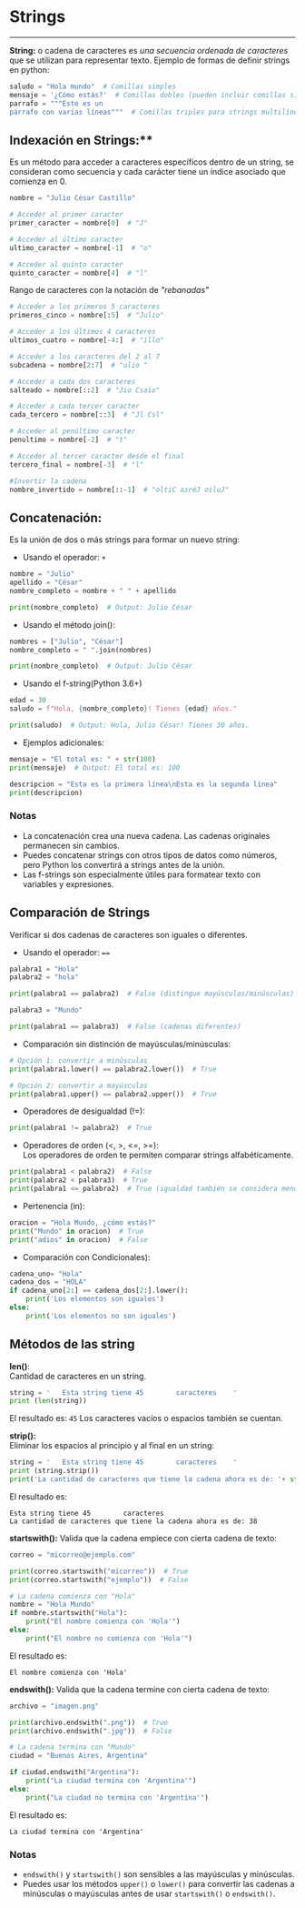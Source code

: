 # Strings
---
**String:** o cadena de caracteres es *una secuencia ordenada de caracteres* que se utilizan para representar texto.
Ejemplo de formas de definir strings en python:
```python
saludo = "Hola mundo"  # Comillas simples
mensaje = '¿Cómo estás?'  # Comillas dobles (pueden incluir comillas simples)
parrafo = """Este es un 
párrafo con varias líneas"""  # Comillas triples para strings multilínea

```
## Indexación en Strings:** 
Es un método para acceder a caracteres específicos dentro de un string, se consideran como secuencia y cada carácter tiene un índice asociado que comienza en 0.
```python
nombre = "Julio César Castillo"

# Acceder al primer caracter
primer_caracter = nombre[0]  # "J"

# Acceder al último caracter
ultimo_caracter = nombre[-1]  # "o"

# Acceder al quinto caracter
quinto_caracter = nombre[4]  # "l"

```
Rango de caracteres con la notación de *"rebanadas"*
```python
# Acceder a los primeros 5 caracteres
primeros_cinco = nombre[:5]  # "Julio"

# Acceder a los últimos 4 caracteres
ultimos_cuatro = nombre[-4:]  # "illo"

# Acceder a los caracteres del 2 al 7
subcadena = nombre[2:7]  # "ulio "

# Acceder a cada dos caracteres
salteado = nombre[::2]  # "Jio Csaio"

# Acceder a cada tercer caracter
cada_tercero = nombre[::3]  # "Jl Csl"

# Acceder al penúltimo caracter
penultimo = nombre[-2]  # "t"

# Acceder al tercer caracter desde el final
tercero_final = nombre[-3]  # "l"

#Invertir la cadena
nombre_invertido = nombre[::-1]  # "oltiC asréJ oiluJ"

```

## **Concatenación:** 
Es la unión de dos o más strings para formar un nuevo string:  
- Usando el operador: `+`
```python
nombre = "Julio"
apellido = "César"
nombre_completo = nombre + " " + apellido

print(nombre_completo)  # Output: Julio César
```
- Usando el método join():
```python
nombres = ["Julio", "César"]
nombre_completo = " ".join(nombres)

print(nombre_completo)  # Output: Julio César
```
- Usando el f-string(Python 3.6+)
```python
edad = 30
saludo = f"Hola, {nombre_completo}! Tienes {edad} años."

print(saludo)  # Output: Hola, Julio César! Tienes 30 años.
```
- Ejemplos adicionales:
```python
mensaje = "El total es: " + str(100)
print(mensaje)  # Output: El total es: 100

descripcion = "Esta es la primera línea\nEsta es la segunda línea"
print(descripcion)

```
### Notas
- La concatenación crea una nueva cadena. Las cadenas originales permanecen sin cambios.
- Puedes concatenar strings con otros tipos de datos como números, pero Python los convertirá a strings antes de la unión.
- Las f-strings son especialmente útiles para formatear texto con variables y expresiones.
## Comparación de Strings
Verificar si dos cadenas de caracteres son iguales o diferentes.
- Usando el operador: `==`
```python
palabra1 = "Hola"
palabra2 = "hola"

print(palabra1 == palabra2)  # False (distingue mayúsculas/minúsculas)

palabra3 = "Mundo"

print(palabra1 == palabra3)  # False (cadenas diferentes)
```
- Comparación sin distinción de mayúsculas/minúsculas:
```python
# Opción 1: convertir a minúsculas
print(palabra1.lower() == palabra2.lower())  # True

# Opción 2: convertir a mayúsculas
print(palabra1.upper() == palabra2.upper())  # True
```
- Operadores de desigualdad (!=):
```python
print(palabra1 != palabra2)  # True
```
- Operadores de orden (<, >, <=, >=):  
Los operadores de orden te permiten comparar strings alfabéticamente.
```python
print(palabra1 < palabra2)  # False 
print(palabra2 < palabra3)  # True
print(palabra1 <= palabra2)  # True (igualdad también se considera menor o igual)
```
- Pertenencia (in):
```python
oracion = "Hola Mundo, ¿cómo estás?"
print("Mundo" in oracion)  # True
print("adios" in oracion)  # False
```
- Comparación con Condicionales):
```python
cadena_uno= "Hola"
cadena_dos = "HOLA"
if cadena_uno[2:] == cadena_dos[2:].lower():
    print('Los elementos son iguales')
else:
    print('Los elementos no son iguales')
```
## Métodos de las string
**len()**:  
Cantidad de caracteres en un string.
```python
string = '   Esta string tiene 45        caracteres    '
print (len(string))
```
El resultado es:
`45`
Los caracteres vacíos o espacios también se cuentan.  

**strip():**  
Eliminar los espacios al principio y al final en un string:
```python
string = '   Esta string tiene 45        caracteres    '
print (string.strip())
print('La cantidad de caracteres que tiene la cadena ahora es de: '+ str(len(string.strip())))
```
El resultado es:  
```
Esta string tiene 45        caracteres     
La cantidad de caracteres que tiene la cadena ahora es de: 38
```
**startswith():**
Valida que la cadena empiece con cierta cadena de texto:
```python
correo = "micorreo@ejemplo.com"

print(correo.startswith("micorreo"))  # True
print(correo.startswith("ejemplo"))  # False

# La cadena comienza con "Hola"
nombre = "Hola Mundo"
if nombre.startswith("Hola"):
    print("El nombre comienza con 'Hola'")
else:
    print("El nombre no comienza con 'Hola'")
```
El resultado es:  
```
El nombre comienza con 'Hola'
```
**endswith():**
Valida que la cadena termine con cierta cadena de texto:
```python
archivo = "imagen.png"

print(archivo.endswith(".png"))  # True
print(archivo.endswith(".jpg"))  # False

# La cadena termina con "Mundo"
ciudad = "Buenos Aires, Argentina"

if ciudad.endswith("Argentina"):
    print("La ciudad termina con 'Argentina'")
else:
    print("La ciudad no termina con 'Argentina'")
```
El resultado es:  
```
La ciudad termina con 'Argentina'
```
### Notas
- `endswith()` y `startswith()` son sensibles a las mayúsculas y minúsculas.
- Puedes usar los métodos `upper()` o `lower()` para convertir las cadenas a minúsculas o mayúsculas antes de usar `startswith()` o `endswith()`.